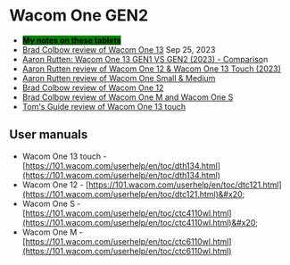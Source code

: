 # Wacom One GEN2



* [<mark style="background-color:green;">**My notes on these tablets**</mark>](7p-notes-wacom-one-gen2-drawing-tablets.md)
* [Brad Colbow review of Wacom One 13](https://www.youtube.com/watch?v=VXtQvhrV6WY) Sep 25, 2023
* [Aaron Rutten: Wacom One 13 GEN1 VS GEN2 (2023) - Compariso](https://www.youtube.com/watch?v=lQGeqT6YA7Y)n &#x20;
* [Aaron Rutten review of Wacom One 12 & Wacom One 13 Touch (2023)](https://www.youtube.com/watch?v=X\_FrZGl0lYM)&#x20;
* [Aaron Rutten review of Wacom One Small & Medium](https://www.youtube.com/watch?v=w7QLQFOK\_eU) &#x20;
* [Brad Colbow review of Wacom One 12](https://www.youtube.com/watch?v=SBlliNcRKNw)  &#x20;
* [Brad Colbow review of Wacom One M and Wacom One S](https://www.youtube.com/watch?v=5CPEqVOTRN0)&#x20;
* [Tom's Guide review of Wacom One 13 touch](https://www.tomsguide.com/reviews/wacom-one-13-touch)

## User manuals

* Wacom One 13 touch - [https://101.wacom.com/userhelp/en/toc/dth134.html](https://101.wacom.com/userhelp/en/toc/dth134.html) &#x20;
* Wacom One 12 - [https://101.wacom.com/userhelp/en/toc/dtc121.html](https://101.wacom.com/userhelp/en/toc/dtc121.html)&#x20;
* Wacom One S - [https://101.wacom.com/userhelp/en/toc/ctc4110wl.html](https://101.wacom.com/userhelp/en/toc/ctc4110wl.html)&#x20;
* Wacom One M - [https://101.wacom.com/userhelp/en/toc/ctc6110wl.html](https://101.wacom.com/userhelp/en/toc/ctc6110wl.html)

##

